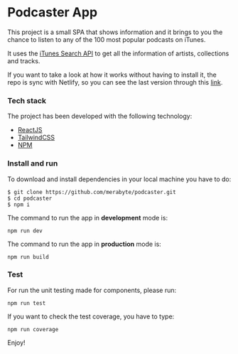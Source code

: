 
# Podcaster App

This project is a small SPA that shows information and it brings to you the chance to listen to any of the 100 most popular podcasts on iTunes.

It uses the [iTunes Search API](https://performance-partners.apple.com/search-api) to get all the information of artists, collections and tracks.

If you want to take a look at how it works without having to install it, the repo is sync with Netlify, so you can see the last version through this [link](https://velvety-otter-85aca1.netlify.app/).


### Tech stack

The project has been developed with the following technology:
- [ReactJS](https://reactjs.org/)
- [TailwindCSS](https://tailwindcss.com/)
- [NPM](https://www.npmjs.com)


### Install and run

To download and install dependencies in your local machine you have to do:
```
$ git clone https://github.com/merabyte/podcaster.git
$ cd podcaster
$ npm i
```

The command to run the app in **development** mode is:
```
npm run dev
```

The command to run the app in **production** mode is:
```
npm run build
```

### Test
For run the unit testing made for components, please run:
```
npm run test
```

If you want to check the test coverage, you have to type:
```
npm run coverage
```

Enjoy!
